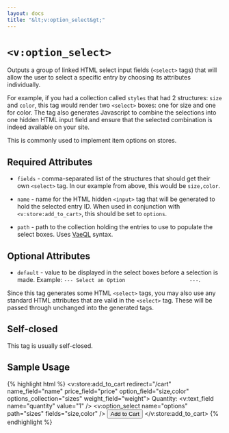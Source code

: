 ```yaml
---
layout: docs
title: "&lt;v:option_select&gt;"
---
```


# `<v:option_select>`

Outputs a group of linked HTML select input fields (`<select>` tags)
that will allow the user to select a specific entry by choosing its
attributes individually.

For example, if you had a collection called `styles` that had 2
structures: `size` and `color`, this tag would render two `<select>`
boxes: one for size and one for color. The tag also generates Javascript
to combine the selections into one hidden HTML input field and ensure
that the selected combination is indeed available on your site.

This is commonly used to implement item options on stores.

## Required Attributes

-   `fields` - comma-separated list of the structures that should get
    their own `<select>` tag. In our example from above, this would be
    `size,color`.

-   `name` - name for the HTML hidden `<input>` tag that will be
    generated to hold the selected entry ID. When used in conjunction
    with `<v:store:add_to_cart>`, this should be set to `options`.

-   `path` - path to the collection holding the entries to use to
    populate the select boxes. Uses [VaeQL](/vaeql/) syntax.

## Optional Attributes

-   `default` - value to be displayed in the select boxes before a
    selection is made. Example:
    `--- Select an Option                     ---`.

Since this tag generates some HTML `<select>` tags, you may also use any
standard HTML attributes that are valid in the `<select>` tag. These
will be passed through unchanged into the generated tags.

## Self-closed

This tag is usually self-closed.

## Sample Usage

{% highlight html %}
<v:store:add_to_cart redirect="/cart" name_field="name" price_field="price" option_field="size,color" options_collection="sizes" weight_field="weight">
 Quantity: <v:text_field name="quantity" value="1" />
 <v:option_select name="options" path="sizes" fields="size,color" />
 <input type="submit" value="Add to Cart" />
</v:store:add_to_cart>
{% endhighlight %}
